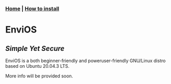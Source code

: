 ### [Home](https://kevadesu.github.io/EnviOS) | [How to install](https://kevadesu.github.io/EnviOS/HOWTOINSTALL)
# EnviOS
## _Simple Yet Secure_
EnviOS is a both beginner-friendly and poweruser-friendly GNU/Linux distro based on Ubuntu 20.04.3 LTS.

More info will be provided soon.
